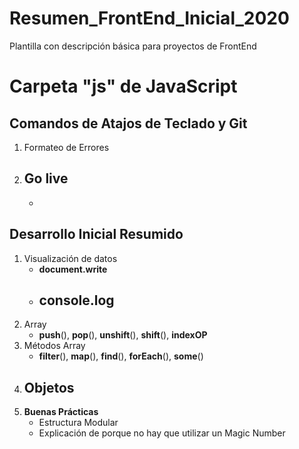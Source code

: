 # Resumen_FrontEnd_Inicial_2020
Plantilla con descripción básica para proyectos de FrontEnd 



# Carpeta "js" de JavaScript

## Comandos de Atajos de Teclado y Git 
 1. Formateo de Errores
 2. Go live
    - 
    - 

## Desarrollo Inicial Resumido
 1. Visualización de datos 
    -  **document.write** 
    -  **console.log**
        -
 2. Array
    -  **push**(), **pop**(), **unshift**(), **shift**(), **indexOP**
 3. Métodos Array
    - **filter**(), **map**(), **find**(), **forEach**(), **some**()
 4. Objetos
    - 
 5. **Buenas Prácticas**
    - Estructura Modular
    -  Explicación de porque no hay que utilizar un Magic Number
    
